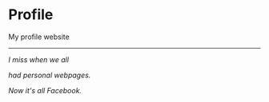 # Profile

My profile website

---

_I miss when we all_

_had personal webpages._

_Now it's all Facebook._
